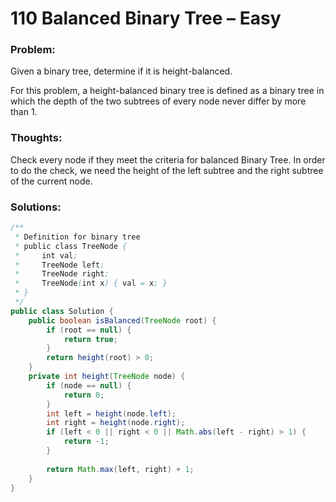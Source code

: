 # 110 Balanced Binary Tree – Easy


### Problem:



Given a binary tree, determine if it is height-balanced.

For this problem, a height-balanced binary tree is defined as a binary tree in which the depth of the two subtrees of every node never differ by more than 1.


### Thoughts:



Check every node if they meet the criteria for balanced Binary Tree.  In order to do the check, we need the height of the left subtree and the right subtree of the current node.


### Solutions:


```java
/**
 * Definition for binary tree
 * public class TreeNode {
 *     int val;
 *     TreeNode left;
 *     TreeNode right;
 *     TreeNode(int x) { val = x; }
 * }
 */
public class Solution {
    public boolean isBalanced(TreeNode root) {
        if (root == null) {
            return true;
        }
        return height(root) > 0;
    }
    private int height(TreeNode node) {
        if (node == null) {
            return 0;
        }
        int left = height(node.left);
        int right = height(node.right);
        if (left < 0 || right < 0 || Math.abs(left - right) > 1) {
            return -1;
        }
         
        return Math.max(left, right) + 1;
    }
}
```